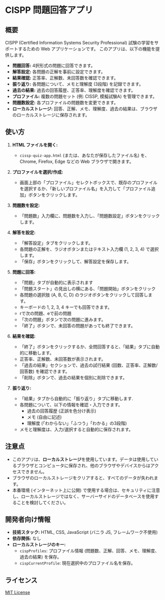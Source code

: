 # CISPP 問題回答アプリ

## 概要

CISPP (Certified Information Systems Security Professional) 試験の学習をサポートするための Web アプリケーションです。
このアプリは、以下の機能を提供します。

*   **問題回答:** 4択形式の問題に回答できます。
*   **解答設定:** 各問題の正解を事前に設定できます。
*   **結果確認:** 正答率、正解数、未回答数を確認できます。
*   **振り返り:** 各問題について、メモと理解度 (3段階) を記録できます。
*   **過去の結果:** 過去の回答履歴、正答率、理解度を確認できます。
*   **プロファイル:** 複数の問題セット (例: CISSP, 模擬試験A) を管理できます。
*   **問題数設定:** 各プロファイルの問題数を変更できます。
*   **ローカルストレージ:** 回答、正解、メモ、理解度、過去の結果は、ブラウザのローカルストレージに保存されます。

## 使い方

1.  **HTML ファイルを開く:**
    *   `cissp-quiz-app.html` (または、あなたが保存したファイル名) を、Chrome, Firefox, Edge などの Web ブラウザで開きます。

2.  **プロファイルを選択/作成:**
    *   画面上部の「プロファイル」セレクトボックスで、既存のプロファイルを選択するか、「新しいプロファイル名」を入力して「プロファイル追加」ボタンをクリックします。

3.  **問題数を設定:**
    *   「問題数」入力欄に、問題数を入力し、「問題数設定」ボタンをクリックします。

4.  **解答を設定:**
    *   「解答設定」タブをクリックします。
    *   各問題の正解を、ラジオボタンまたはテキスト入力欄 (1, 2, 3, 4) で選択します。
    *   「保存」ボタンをクリックして、解答設定を保存します。

5.  **問題に回答:**
    *    「問題」タブが自動的に表示されます
    *   「問題スタート」の見出しの横にある、「問題開始」ボタンをクリック
    *   各問題の選択肢 (A, B, C, D) のラジオボタンをクリックして回答します。
    *   キーボードの 1, 2, 3, 4 キーでも回答できます。
    *    rで次の問題、eで前の問題
    *   「次の問題」ボタンで次の問題に進みます。
    *   「終了」ボタンで、未回答の問題があっても終了できます。

6.  **結果を確認:**
    *   「終了」ボタンをクリックするか、全問回答すると、「結果」タブに自動的に移動します。
    *   正答率、正解数、未回答数が表示されます。
    *   「過去の結果」セクションで、過去の試行結果 (回数、正答率、正解数/回答数) を確認できます。
    *   「削除」ボタンで、過去の結果を個別に削除できます。

7.  **振り返り:**
    *   「結果」タブから自動的に「振り返り」タブに移動します.
    *   各問題について、以下の情報を確認・入力できます。
        *   過去の回答履歴 (正誤を色分け表示)
        *   メモ (自由に記述)
        *   理解度 (「わからない」「ふつう」「わかる」の3段階)
    *   メモと理解度は、入力/選択すると自動的に保存されます。

## 注意点

*   このアプリは、**ローカルストレージ**を使用しています。データは使用しているブラウザとコンピュータに保存され、他のブラウザやデバイスからはアクセスできません。
*   ブラウザのローカルストレージをクリアすると、すべてのデータが失われます。
*   本番環境 (インターネット上に公開) で使用する場合は、セキュリティに注意し、ローカルストレージではなく、サーバーサイドのデータベースを使用することを検討してください。

## 開発者向け情報

*   **技術スタック:** HTML, CSS, JavaScript (バニラ JS, フレームワーク不使用)
*   **依存関係:** なし
*   **ローカルストレージのキー:**
    *   `cispProfiles`: プロファイル情報 (問題数、正解、回答、メモ、理解度、過去の結果) を保存。
    *   `cispCurrentProfile`: 現在選択中のプロファイル名を保存。

## ライセンス
[MIT License](https://opensource.org/licenses/MIT)